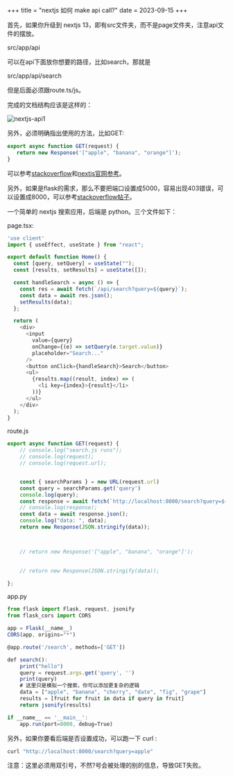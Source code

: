 +++
title = "nextjs 如何 make api call?"
date = 2023-09-15
+++

首先，如果你升级到 nextjs 13，即有src文件夹，而不是page文件夹，注意api文件的摆放。

src/app/api

可以在api下面放你想要的路径，比如search，那就是

src/app/api/search

但是后面必须跟route.ts/js。

完成的文档结构应该是这样的：

![nextjs-api1](https://linxz-aliyun.oss-cn-shenzhen.aliyuncs.com/images/nextjs-api1.png)

另外，必须明确指出使用的方法，比如GET:

```javascript
export async function GET(request) {
   return new Response('["apple", "banana", "orange"]');
}
```

可以参考[stackoverflow](https://stackoverflow.com/questions/76654901/next-js-api-router-throws-404)和[nextjs官网参考](https://nextjs.org/docs/app/building-your-application/routing/route-handlers)。

另外，如果是flask的需求，那么不要把端口设置成5000，容易出现403错误，可以设置成8000，可以参考[stackoverflow帖子](https://stackoverflow.com/questions/72795799/how-to-solve-403-error-with-flask-in-python)。

一个简单的 nextjs 搜索应用，后端是 python。三个文件如下：

page.tsx:

```javascript
'use client'
import { useEffect, useState } from "react";

export default function Home() {
  const [query, setQuery] = useState("");
  const [results, setResults] = useState([]);

  const handleSearch = async () => {
    const res = await fetch(`/api/search?query=${query}`);
    const data = await res.json();
    setResults(data);
  };

  return (
    <div>
      <input
        value={query}
        onChange={(e) => setQuery(e.target.value)}
        placeholder="Search..."
      />
      <button onClick={handleSearch}>Search</button>
      <ul>
        {results.map((result, index) => (
          <li key={index}>{result}</li>
        ))}
      </ul>
    </div>
  );
}
```

route.js

```javascript
export async function GET(request) {
    // console.log("search.js runs");
    // console.log(request);
    // console.log(request.url);


    const { searchParams } = new URL(request.url)
    const query = searchParams.get('query')
    console.log(query);
    const response = await fetch(`http://localhost:8000/search?query=${query}`);
    // console.log(response);
    const data = await response.json();
    console.log("data: ", data);
    return new Response(JSON.stringify(data));



    // return new Response('["apple", "banana", "orange"]');
  

    // return new Response(JSON.stringify(data));

};
```

app.py

```javascript
from flask import Flask, request, jsonify
from flask_cors import CORS

app = Flask(__name__)
CORS(app, origins="*")

@app.route('/search', methods=['GET'])

def search():
    print("hello")
    query = request.args.get('query', '')
    print(query)
    # 这里只是模拟一个搜索，你可以添加更复杂的逻辑
    data = ["apple", "banana", "cherry", "date", "fig", "grape"]
    results = [fruit for fruit in data if query in fruit]
    return jsonify(results)

if __name__ == '__main__':
    app.run(port=8000, debug=True)
```

另外，如果你要看后端是否设置成功，可以跑一下 curl :

```bash
curl "http://localhost:8000/search?query=apple"
```

注意：这里必须用双引号，不然?号会被处理的别的信息，导致GET失败。
